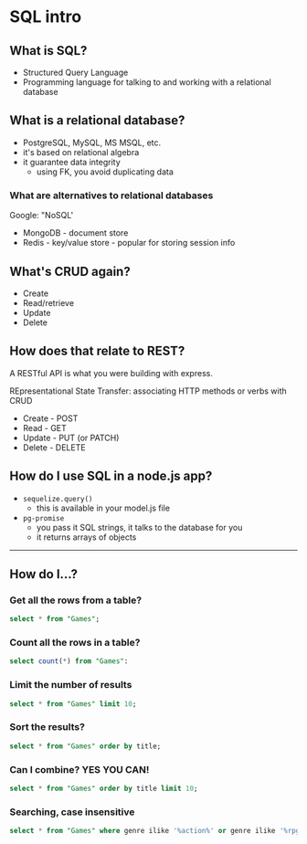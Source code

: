 # SQL intro

## What is SQL?

- Structured Query Language
- Programming language for talking to and working with a relational database

## What is a relational database?

- PostgreSQL, MySQL, MS MSQL, etc.
- it's based on relational algebra
- it guarantee data integrity
    - using FK, you avoid duplicating data

### What are alternatives to relational databases

Google: "NoSQL'

- MongoDB - document store
- Redis - key/value store - popular for storing session info

## What's CRUD again?

- Create
- Read/retrieve
- Update
- Delete

## How does that relate to REST?

A RESTful API is what you were building with express.

REpresentational State Transfer: associating HTTP methods or verbs with CRUD

- Create - POST
- Read - GET
- Update - PUT (or PATCH)
- Delete - DELETE

## How do I use SQL in a node.js app?

- `sequelize.query()`
    - this is available in your model.js file
- `pg-promise`
    - you pass it SQL strings, it talks to the database for you
    - it returns arrays of objects

---


## How do I...?

### Get all the rows from a table?

```sql
select * from "Games";
```

### Count all the rows in a table?

```sql
select count(*) from "Games":
```

### Limit the number of results

```sql
select * from "Games" limit 10;
```


### Sort the results?

```sql
select * from "Games" order by title;
```


### Can I combine? YES YOU CAN!

```sql
select * from "Games" order by title limit 10;

```

### Searching, case insensitive

```sql
select * from "Games" where genre ilike '%action%' or genre ilike '%rpg%'

```
